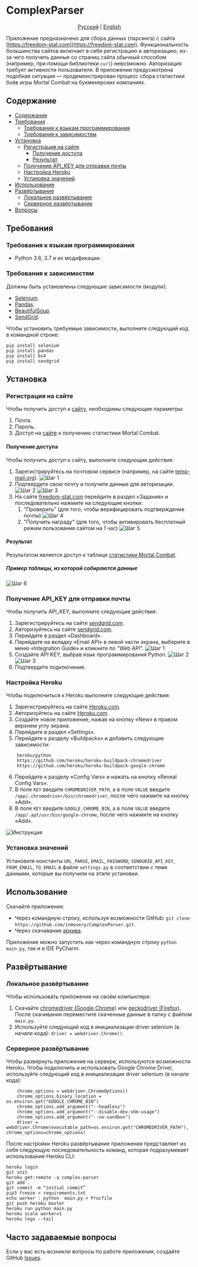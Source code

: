 # ComplexParser

<p align="center">
  <a href="https://github.com/inmovery/ComplexParser/tree/master#ComplexParser">Русский</a> |
  <a href="https://github.com/inmovery/ComplexParser/tree/master/lang/english#ComplexParser">English</a>
</p>

Приложение предназначено для сбора данных (парсинга) с сайта [https://freedom-stat.com](https://freedom-stat.com). 
Функциональность большинства сайтов включает в себя регистрацию и авторизацию, из-за чего получить данные со страниц сайта обычный способом (например, при помощи библиотеки `curl`) невозможно. Авторизация требует активности пользователя.
В приложении предусмотрена подобная ситуация — продемонстрирован процесс сбора статистики боёв игры Mortal Combat на букмекерских компаниях.

## Содержание

- [Содержание](#содержание)
- [Требования](#требования)
  - [Требования к языкам программирования](#требования-к-языкам-программирования)
  - [Требования к зависимостям](#требования-к-зависимостям)
- [Установка](#установка)
  - [Регистрация на сайте](#регистрация-на-сайте)
    - [Получение доступа](#получение-доступа)
    - [Результат](#результат)
  - [Получение API_KEY для отправки почты](#получение-api_key-для-отправки-почты)
  - [Настройка Heroku](#настройка-heroku) 
  - [Установка значений](#установка-значений)
- [Использование](#использование)
- [Развёртывание](#развёртывание)
  - [Локальное развёртывание](#локальное-развёртывание)
  - [Серверное развёртывание](#серверное-развёртывание)
- [Вопросы](#вопросы)

## Требования

### Требования к языкам программирования
- Python 3.6, 3.7 и их модификации.

### Требования к зависимостям
Должны быть установлены следующие зависимости (модули):
- [Selenium](https://pypi.org/project/selenium/).
- [Pandas](https://pypi.org/project/pandas/).
- [BeautifulSoup](https://pypi.org/project/beautifulsoup4/).
- [SendGrid](https://pypi.org/project/sendgrid/).

Чтобы установить требуемые зависимости, выполните следующий код в командной строке:
```
pip install selenium
pip install pandas
pip install bs4
pip install sendgrid
```

## Установка

### Регистрация на сайте
Чтобы получить доступ к [сайту](https://freedom-stat.com), необходимы следующие параметры:
1. Почта.
2. Пароль.
3. Доступ на [сайте](https://freedom-stat.com) к получению статистики Mortal Combat.

#### Получение доступа
Чтобы получить доступ к сайту, выполните следующие действия:
1. Зарегистрируйтесь на почтовом сервисе (например, на сайте [temp-mail.org](https://temp-mail.org)).
![Шаг 1](https://github.com/inmovery/ComplexParser/blob/master/images/1.png?raw=true)
2. Подтвердите свою почту и получите данные для авторизации.
![Шаг 2](https://github.com/inmovery/ComplexParser/blob/master/images/2.png?raw=true)
![Шаг 3](https://github.com/inmovery/ComplexParser/blob/master/images/3.png?raw=true)
3. На сайте [freedom-stat.com](https://freedom-stat.com) перейдите в раздел «Задания» и последовательно нажмите на следующие кнопки:
   1. "Проверить" (для того, чтобы верифицировать подтверждение почты)
  ![Шаг 4](https://github.com/inmovery/ComplexParser/blob/master/images/4.png?raw=true)
   2. "Получить награду" (для того, чтобы активировать бесплатный режим пользования сайтом на 1 час)
  ![Шаг 5](https://github.com/inmovery/ComplexParser/blob/master/images/5.png?raw=true)

#### Результат 
Результатом является доступ к таблице [статистики Mortal Combat](https://freedom-stat.com/stats/mk).
##### Пример таблицы, из которой собираются данные
![Шаг 6](https://github.com/inmovery/ComplexParser/blob/master/images/6.png?raw=true)

### Получение API_KEY для отправки почты
Чтобы получить API_KEY, выполните следующие действия:
1. Зарегистрируйтесь на сайте [sendgrid.com](https://sendgrid.com).
2. Авторизуйтесь на сайте [sendgrid.com](https://sendgrid.com).
3. Перейдите в раздел «Dashboard».
4. Перейдите на вкладку «Email API» в левой части экрана, выберите в меню «Integration Guide» и кликните по "Web API".
![Шаг 1](https://github.com/inmovery/ComplexParser/blob/master/images/8.png?raw=true)
5. Создайте API KEY, выбрав язык программирования Python.
![Шаг 2](https://github.com/inmovery/ComplexParser/blob/master/images/9.png?raw=true)
![Шаг 3](https://github.com/inmovery/ComplexParser/blob/master/images/10.png?raw=true)
6. Подтвердите подключение.

### Настройка Heroku

Чтобы подключиться к Heroku выполните следующие действия:
1. Зарегистрируйтесь на сайте [Heroku.com](https://heroku.com).
2. Авторизуйтесь на сайте [Heroku.com](https://heroku.com).
3. Создайте новое приложение, нажав на кнопку «New» в правом верхнем углу экрана.
4. Перейдите в раздел «Settings».
5. Перейдите к разделу «Buildpacks» и добавить следующие зависимости:
```
    heroku/python
    https://github.com/heroku/heroku-buildpack-chromedriver
    https://github.com/heroku/heroku-buildpack-google-chrome
```
6. Перейдите к разделу «Config Vars» и нажать на кнопку «Reveal Config Vars».
7. В поле `KEY` введите `CHROMEDRIVER_PATH`, а в поле `VALUE` введите `/app/.chromedriver/bin/chromedriver`, после чего нажмите на кнопку «Add».
8. В поле `KEY` введите `GOOGLE_CHROME_BIN`, а в поле `VALUE` введите `/app/.apt/usr/bin/google-chrome`, после чего нажмите на кнопку «Add».

![Инструкция](https://github.com/inmovery/ComplexParser/blob/master/images/7.png?raw=true)


### Установка значений
Установите константы `URL_PARSE`, `EMAIL`, `PASSWORD`, `SENDGRID_API_KEY`, `FROM_EMAIL`, `TO_EMAIL` в файле `settings.py` в соответствии с теми данными, которые вы получили на этапе установки.

## Использование
Скачайте приложение:
- Через командную строку, используя возможности GitHub: `git clone https://github.com/inmovery/ComplexParser.git`.
- Через скачивание [архива](https://github.com/inmovery/ComplexParser/archive/master.zip).

Приложение можно запустить как через командную строку `python main.py`, так и в IDE PyCharm.

## Развёртывание

### Локальное развёртывание
Чтобы использовать приложение на своём компьютере:
1. Скачайте [chromedriver (Google Chrome)](https://chromedriver.chromium.org/downloads) или [geckodriver (Firefox)](https://github.com/mozilla/geckodriver/releases). После скачивания переместите скаченные данные в папку с файлом `main.py`.
2. Используйте следующий код в инициализации driver selenium (в начале кода):
    `driver = webdriver.Chrome()`.

### Серверное развёртывание
Чтобы развернуть приложение на сервере, используются возможности Heroku. Чтобы подключить и использовать Google Chrome Driver, используйте следующий код в инициализации driver selenium (в начале кода):
```
    chrome_options = webdriver.ChromeOptions()
    chrome_options.binary_location = os.environ.get("GOOGLE_CHROME_BIN")
    chrome_options.add_argument("--headless")
    chrome_options.add_argument("--disable-dev-shm-usage")
    chrome_options.add_argument("--no-sandbox")
    driver = webdriver.Chrome(executable_path=os.environ.get("CHROMEDRIVER_PATH"), chrome_options=chrome_options)
```

После настройки Heroku развёртывание приложения представляет из себя следующую последовательность команд, которая подразумевает использование Heroku CLI:
```
heroku login
git init
heroku get:remote -a complex-parser
git add .
git commit -m “initial commit”
pip3 freeze > requirements.txt
echo worker : python  main.py > Procfile
git push heroku master
heroku run python main.py
heroku scale worker=1
heroku logs --tail
```

## Часто задаваемые вопросы

Если у вас есть возникли вопросы по работе приложения, создайте GitHub [Issues](https://github.com/inmovery/ComplexParser/issues).
